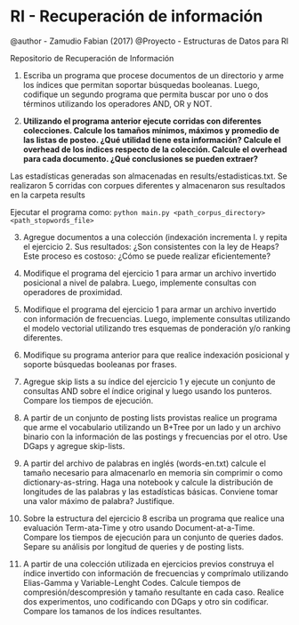 # RI - Recuperación de información

@author - Zamudio Fabian (2017)
@Proyecto - Estructuras de Datos para RI

Repositorio de Recuperación de Información



1.  Escriba un programa que procese documentos de un directorio y arme los índices que
permitan soportar búsquedas booleanas. Luego, codifique un segundo programa que
permita buscar por uno o dos términos utilizando los operadores AND, OR y NOT. 

2.  **Utilizando el programa anterior ejecute corridas con diferentes colecciones. Calcule los
tamaños mínimos, máximos y promedio de las listas de posteo. ¿Qué utilidad tiene esta
información? Calcule el overhead de los índices respecto de la colección. Calcule el
overhead para cada documento. ¿Qué conclusiones se pueden extraer?**


Las estadísticas generadas son almacenadas en results/estadisticas.txt. Se realizaron 5 corridas con corpues diferentes y almacenaron sus resultados en la carpeta results

Ejecutar el programa como:
`python main.py <path_corpus_directory> <path_stopwords_file>`

3.  Agregue documentos a una colección (indexación incrementa
l.  y repita el ejercicio 2. Sus
resultados: ¿Son consistentes con la ley de Heaps? Este proceso es costoso: ¿Cómo se
puede realizar eficientemente?

4.  Modifique el programa del ejercicio 1 para armar un archivo invertido posicional a nivel de
palabra. Luego, implemente consultas con operadores de proximidad.

5.  Modifique el programa del ejercicio 1 para armar un archivo invertido con información de
frecuencias. Luego, implemente consultas utilizando el modelo vectorial utilizando tres
esquemas de ponderación y/o ranking diferentes.

6.  Modifique su programa anterior para que realice indexación posicional y soporte búsquedas
booleanas por frases.

7.  Agregue skip lists a su índice del ejercicio 1 y ejecute un conjunto de consultas AND sobre
el índice original y luego usando los punteros. Compare los tiempos de ejecución.

8.  A partir de un conjunto de posting lists provistas realice un programa que arme el
vocabulario utilizando un B+Tree por un lado y un archivo binario con la información de las
postings y frecuencias por el otro. Use DGaps y agregue skip-lists.

9.  A partir del archivo de palabras en inglés (words-en.txt)  calcule el tamaño necesario
para almacenarlo en memoria sin comprimir o como dictionary-as-string. Haga una
notebook y calcule la distribución de longitudes de las palabras y las estadísticas básicas.
Conviene tomar una valor máximo de palabra? Justifique.

10. Sobre la estructura del ejercicio 8 escriba un programa que realice una evaluación Term-ata-Time
y otro usando Document-at-a-Time. Compare los tiempos de ejecución para un
conjunto de queries dados. Separe su análisis por longitud de queries y de posting lists.

11. A partir de una colección utilizada en ejercicios previos construya el índice invertido con
información de frecuencias y comprímalo utilizando Elias-Gamma y Variable-Lenght Codes.
Calcule tiempos de compresión/descompresión y tamaño resultante en cada caso. Realice
dos experimentos, uno codificando con DGaps y otro sin codificar. Compare los tamanos de
los índices resultantes.